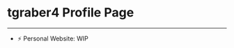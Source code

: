  # tgraber4 Profile Page
 ------------------ 
- ⚡ Personal Website: WIP

<!---
tgraber4/tgraber4 is a ✨ special ✨ repository because its `README.md` (this file) appears on your GitHub profile.
You can click the Preview link to take a look at your changes.
--->
